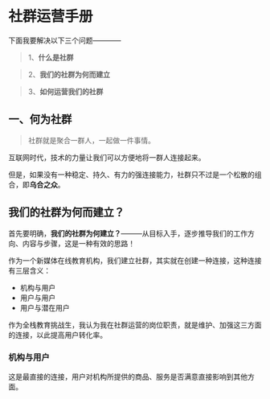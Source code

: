 # 社群运营手册

下面我要解决以下三个问题————

> 1、**什么是社群**

> 2、**我们的社群为何而建立**

> 3、**如何运营我们的社群**


## 一、何为社群
> 社群就是聚合一群人，一起做一件事情。

互联网时代，技术的力量让我们可以方便地将一群人连接起来。

但是，如果没有一种稳定、持久、有力的强连接能力，社群只不过是一个松散的组合，即**乌合之众**。



## 我们的社群为何而建立？

首先要明确，**我们的社群为何建立？**———从目标入手，逐步推导我们的工作方向、内容与步骤，这是一种有效的思路！

作为一个新媒体在线教育机构，我们建立社群，其实就在创建一种连接，这种连接有三层含义：
- 机构与用户
- 用户与用户
- 用户与潜在用户

作为全栈教育挑战生，我认为我在社群运营的岗位职责，就是维护、加强这三方面的连接，以此提高用户转化率。

### 机构与用户
这是最直接的连接，用户对机构所提供的商品、服务是否满意直接影响到其他方面。






